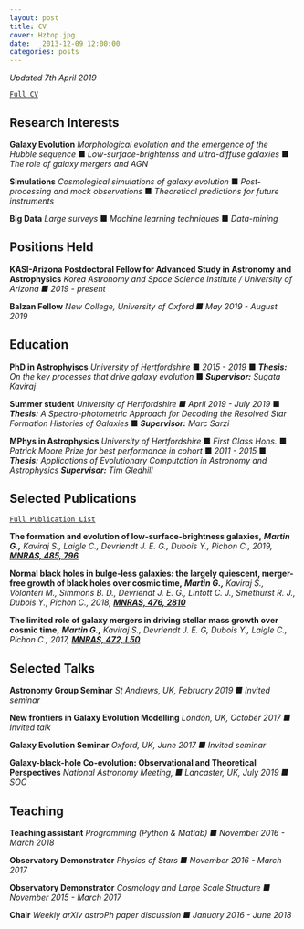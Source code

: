 ```yaml
---
layout: post
title: CV
cover: Hztop.jpg
date:   2013-12-09 12:00:00
categories: posts
---
```

*Updated 7th April 2019*

[`Full CV`](/files/CVGarrethMartin.pdf "CV")

## Research Interests

**Galaxy Evolution** *Morphological evolution and the emergence of the Hubble sequence* &#9632; *Low-surface-brightenss and ultra-diffuse galaxies* &#9632; *The role of galaxy mergers and AGN*
  
**Simulations** *Cosmological simulations of galaxy evolution* &#9632; *Post-processing and mock observations* &#9632; *Theoretical predictions for future instruments*

**Big Data** *Large surveys* &#9632; *Machine learning techniques* &#9632; *Data-mining*

## Positions Held

**KASI-Arizona Postdoctoral Fellow for Advanced Study in Astronomy and Astrophysics** *Korea Astronomy and Space Science Institute / University of Arizona &#9632; 2019 - present*

**Balzan Fellow** *New College, University of Oxford &#9632; May 2019 - August 2019*

## Education

**PhD in Astrophyiscs** *University of Hertfordshire* &#9632; *2015 - 2019* &#9632; ***Thesis:*** *On the key processes that drive galaxy evolution* &#9632; ***Supervisor:*** *Sugata Kaviraj*

**Summer student** *University of Hertfordshire &#9632; April 2019 - July 2019* &#9632; ***Thesis:*** *A Spectro-photometric Approach for Decoding the Resolved Star Formation Histories of Galaxies*  &#9632; ***Supervisor:*** *Marc Sarzi*

**MPhys in Astrophysics** *University of Hertfordshire* &#9632; *First Class Hons.* &#9632; *Patrick Moore Prize for best performance in cohort*  &#9632; *2011 - 2015* &#9632; ***Thesis:*** *Applications of Evolutionary Computation in Astronomy and Astrophysics* ***Supervisor:*** *Tim Gledhill*

## Selected Publications

[`Full Publication List`](/posts/2013/12/09/Publications.html "Publications")

**The formation and evolution of low-surface-brightness galaxies,** ***Martin G.,*** *Kaviraj S., Laigle C., Devriendt J. E. G., Dubois Y., Pichon C., 2019,* [***MNRAS, 485, 796***](https://doi.org/10.1093/mnras/stz356 "G. Martin et al. 2019")

**Normal black holes in bulge-less galaxies: the largely quiescent, merger-free growth of black holes over cosmic time,** ***Martin G.,*** *Kaviraj S., Volonteri M., Simmons B. D., Devriendt J. E. G., Lintott C. J., Smethurst R. J., Dubois Y., Pichon C., 2018,* [***MNRAS, 476, 2810***](https://doi.org/10.1093/mnras/sty324 "G. Martin et al. 2018")

**The limited role of galaxy mergers in driving stellar mass growth over cosmic time,** ***Martin G.,*** *Kaviraj S., Devriendt J. E. G,
Dubois Y., Laigle C., Pichon C., 2017,* [***MNRAS, 472, L50***](https://doi.org/10.1093/mnrasl/slx136 "G. Martin et al. 2017")

## Selected Talks

**Astronomy Group Seminar** *St Andrews, UK, February 2019 &#9632; Invited seminar*

**New frontiers in Galaxy Evolution Modelling** *London, UK, October 2017 &#9632; Invited talk*

**Galaxy Evolution Seminar**  *Oxford, UK, June 2017 &#9632; Invited seminar*

**Galaxy-black-hole Co-evolution: Observational and Theoretical Perspectives** *National Astronomy Meeting, &#9632; Lancaster, UK, July 2019 &#9632; SOC*

## Teaching

**Teaching assistant** *Programming (Python & Matlab) &#9632; November 2016 - March 2018*

**Observatory Demonstrator** *Physics of Stars &#9632; November 2016 - March 2017*

**Observatory Demonstrator** *Cosmology and Large Scale Structure &#9632; November 2015 - March 2017*

**Chair** *Weekly arXiv astroPh paper discussion &#9632; January 2016 - June 2018*
